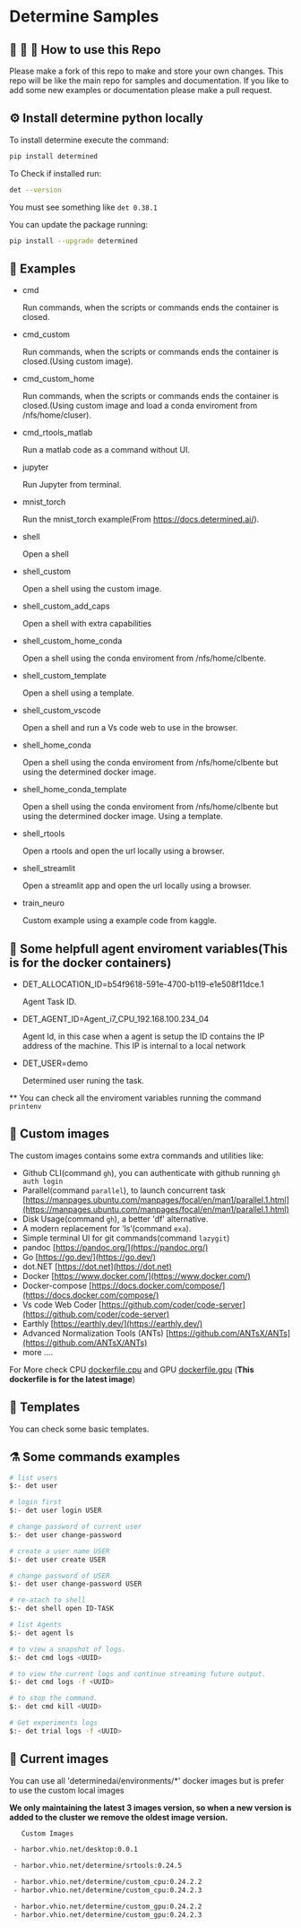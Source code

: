 # Determine Samples

## :octopus: :balloon: :firecracker: How to use this Repo

Please make a fork of this repo to make and store your own changes. This repo will be like the main repo for samples and documentation.
If you like to add some new examples or documentation please make a pull request.

## :gear: Install determine python locally

To install determine execute the command:

```bash
pip install determined
```

To Check if installed run:

```bash
det --version
```

You must see something like  `det 0.38.1`

You can update the package running:

```bash
pip install --upgrade determined
```

## :rocket: Examples

- cmd

    Run commands, when the scripts or commands ends the container is closed.

- cmd_custom

    Run commands, when the scripts or commands ends the container is closed.(Using custom image).

- cmd_custom_home

    Run commands, when the scripts or commands ends the container is closed.(Using custom image and load a conda enviroment from /nfs/home/cluser).

- cmd_rtools_matlab

    Run a matlab code as a command without UI.

- jupyter

    Run Jupyter from terminal.

- mnist_torch

    Run the mnist_torch example(From <https://docs.determined.ai/>).

- shell

    Open a shell

- shell_custom

    Open a shell using the custom image.

- shell_custom_add_caps

    Open a shell with extra capabilities

- shell_custom_home_conda

    Open a shell using the conda enviroment from /nfs/home/clbente.

- shell_custom_template

    Open a shell using a template.

- shell_custom_vscode

    Open a shell and run a Vs code web to use in the browser.

- shell_home_conda

    Open a shell using the conda enviroment from /nfs/home/clbente but using the determined docker image.

- shell_home_conda_template

    Open a shell using the conda enviroment from /nfs/home/clbente but using the determined docker image.
    Using a template.

- shell_rtools

    Open a rtools and open the url locally using a browser.

- shell_streamlit

    Open a streamlit app and open the url locally using a browser.

- train_neuro

    Custom example using a example code from kaggle.

## :dart: Some helpfull agent enviroment variables(This is for the docker containers)

- DET_ALLOCATION_ID=b54f9618-591e-4700-b119-e1e508f11dce.1

    Agent Task ID.

- DET_AGENT_ID=Agent_i7_CPU_192.168.100.234_04

    Agent Id, in this case when a agent is setup the ID contains the IP address of the machine.
    This IP is internal to a local network

- DET_USER=demo

    Determined user runing the task.

** You can check all the enviroment variables running the command `printenv`

## :dizzy: Custom images

The custom images contains some extra commands and utilities like:

- Github CLI(command `gh`), you can authenticate with github running `gh auth login`
- Parallel(command `parallel`), to launch concurrent task [https://manpages.ubuntu.com/manpages/focal/en/man1/parallel.1.html](https://manpages.ubuntu.com/manpages/focal/en/man1/parallel.1.html)
- Disk Usage(command `gh`), a better 'df' alternative.
- A modern replacement for ‘ls’(command `exa`).
- Simple terminal UI for git commands(command `lazygit`)
- pandoc [https://pandoc.org/](https://pandoc.org/)
- Go [https://go.dev/](https://go.dev/)
- dot.NET [https://dot.net](https://dot.net)
- Docker [https://www.docker.com/](https://www.docker.com/)
- Docker-compose [https://docs.docker.com/compose/](https://docs.docker.com/compose/)
- Vs code Web Coder [https://github.com/coder/code-server](https://github.com/coder/code-server)
- Earthly [https://earthly.dev/](https://earthly.dev/)
- Advanced Normalization Tools (ANTs) [https://github.com/ANTsX/ANTs](https://github.com/ANTsX/ANTs)
- more ....

For More check CPU [dockerfile.cpu](./dockerfile.cpu) and GPU [dockerfile.gpu](./dockerfile.gpu) (**This dockerfile is for the latest image**)

## :memo: Templates

You can check some basic templates.

## :alembic: Some commands examples

```bash
# list users
$:- det user

# login first
$:- det user login USER

# change password of current user
$:- det user change-password

# create a user name USER
$:- det user create USER

# change password of USER
$:- det user change-password USER

# re-atach to shell
$:- det shell open ID-TASK

# list Agents
$:- det agent ls

# to view a snapshot of logs.
$:- det cmd logs <UUID>

# to view the current logs and continue streaming future output.
$:- det cmd logs -f <UUID>

# to stop the command.
$:- det cmd kill <UUID>

# Get experiments logs
$:- det trial logs -f <UUID>
```

## :shell: Current images

You can use all 'determinedai/environments/*' docker images but is prefer to use the custom local images

**We only maintaining the latest 3 images version, so when a new version is added to the cluster we remove the oldest image version.**

```bash
   Custom Images

 - harbor.vhio.net/desktop:0.0.1

 - harbor.vhio.net/determine/srtools:0.24.5

 - harbor.vhio.net/determine/custom_cpu:0.24.2.2
 - harbor.vhio.net/determine/custom_cpu:0.24.2.3

 - harbor.vhio.net/determine/custom_gpu:0.24.2.2
 - harbor.vhio.net/determine/custom_gpu:0.24.2.3

```
